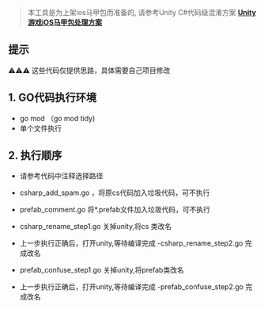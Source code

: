 ﻿>本工具是为上架ios马甲包而准备的, 请参考Unity C#代码级混淆方案   **[Unity游戏iOS马甲包处理方案](https://zhuanlan.zhihu.com/p/523090660)**

## 提示
:warning::warning::warning: 这些代码仅提供思路，具体需要自己项目修改

## 1. GO代码执行环境

- go mod （go mod tidy)
- 单个文件执行
 

## 2. 执行顺序
- 请参考代码中注释选择路径
-  csharp_add_spam.go ，将原cs代码加入垃圾代码，可不执行

- prefab_comment.go 将*.prefab文件加入垃圾代码，可不执行

- csharp_rename_step1.go 关掉unity,将cs 类改名
- 上一步执行正确后，打开unity,等待编译完成
-csharp_rename_step2.go 完成改名


- prefab_confuse_step1.go 关掉unity,将prefab类改名
- 上一步执行正确后，打开unity,等待编译完成
-prefab_confuse_step2.go 完成改名
